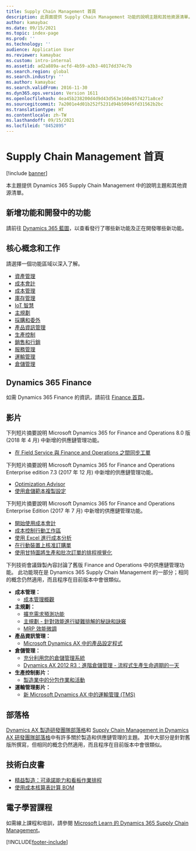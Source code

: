 ```yaml
---
title: Supply Chain Management 首頁
description: 此頁面提供 Supply Chain Management 功能的說明主題和其他資源清單。
author: kamaybac
ms.date: 09/15/2021
ms.topic: index-page
ms.prod: ''
ms.technology: ''
audience: Application User
ms.reviewer: kamaybac
ms.custom: intro-internal
ms.assetid: ad2a889a-acfd-4b59-a3b3-4017dd374c7b
ms.search.region: global
ms.search.industry: ''
ms.author: kamaybac
ms.search.validFrom: 2016-11-30
ms.dyn365.ops.version: Version 1611
ms.openlocfilehash: 4ea45b238200d4d9d43d563e160e8574271a8ce7
ms.sourcegitcommit: 7a2001e4d01b252f5231d94b50945fd31562b2bc
ms.translationtype: HT
ms.contentlocale: zh-TW
ms.lasthandoff: 09/15/2021
ms.locfileid: "8452895"
---
```

# <a name="supply-chain-management-home-page"></a>Supply Chain Management 首頁

[!include [banner](includes/banner.md)]

本主題提供 Dynamics 365 Supply Chain Management 中的說明主題和其他資源清單。

## <a name="whats-new-and-in-development"></a>新增功能和開發中的功能

請前往 [Dynamics 365 藍圖](https://roadmap.dynamics.com/)，以查看發行了哪些新功能及正在開發哪些新功能。

## <a name="core-concepts-and-tasks"></a>核心概念和工作

請選擇一個功能區域以深入了解。

- [資產管理](asset-management/index.md)
- [成本會計](../finance/cost-accounting/cost-accounting-home-page.md)
- [成本管理](cost-management/cost-management-home-page.md)  
- [庫存管理](inventory/inventory-home-page.md)
- [IoT 智慧](iot/iot-intelligence-home-page.md)
- [主規劃](master-planning/master-planning-home-page.md)
- [採購和委外](procurement/procurement-sourcing-overview.md)
- [產品資訊管理](pim/product-information.md)
- [生產控制](production-control/production-process-overview.md)
- [銷售和行銷](sales-marketing/overview-sales-marketing.md)
- [服務管理](service-management/service-management-home-page.md)
- [運輸管理](transportation/transportation-management-overview.md)
- [倉儲管理](warehousing/warehouse-configuration.md)

## <a name="dynamics-365-finance"></a>Dynamics 365 Finance

如需 Dynamics 365 Finance 的資訊，請前往 [Finance 首頁](../finance/index.md)。

## <a name="videos"></a>影片

下列短片摘要說明 Microsoft Dynamics 365 for Finance and Operations 8.0 版 (2018 年 4 月) 中新增的供應鏈管理功能。

- [在 Field Service 與 Finance and Operations 之間同步工單](https://youtu.be/hAB4TDVMjxU)

下列短片摘要說明 Microsoft Dynamics 365 for Finance and Operations Enterprise edition 7.3 (2017 年 12 月) 中新增的供應鏈管理功能。

- [Optimization Advisor](https://www.youtube.com/watch?v=MRsAzgFCUSQ&t=4s)
- [使用倉儲範本複製設定](https://www.youtube.com/watch?v=K2WIfFlqJYs&feature=youtu.be)

下列短片摘要說明 Microsoft Dynamics 365 for Finance and Operations Enterprise Edition (2017 年 7 月) 中新增的供應鏈管理功能。

- [開始使用成本會計](https://youtu.be/1pUDtJQZ8FU)
- [成本控制行動工作區](https://youtu.be/imsuTg8rUVk)
- [使用 Excel 進行成本分析](https://youtu.be/-HKHYdClvx8)
- [在行動裝置上核准訂購單](https://youtu.be/gZ-gOlJe7H8)
- [使用甘特圖將生產和批次訂單的排程視覺化](https://youtu.be/BtbuShkGj4I)

下列技術會議錄製內容討論了舊版 Finance and Operations 中的供應鏈管理功能。 此功能現在是 Dynamics 365 Supply Chain Management 的一部分；相同的概念仍然適用，而且程序在目前版本中會很類似。

- **成本管理：**
  - [成本管理概觀](https://www.youtube.com/watch?v=vXzlC-mOBcg&feature=youtu.be)
- **主規劃：**
  - [擴充需求預測功能](https://www.youtube.com/watch?v=4OIKIXLiNjI&feature=youtu.be)
  - [主規劃 - 針對效能進行疑難排解的秘訣和訣竅](https://youtu.be/7v8BPmEs9Dg)
  - [MRP 效能微調](https://youtu.be/RLXybx20B5o)
- **產品資訊管理：**
  - [Microsoft Dynamics AX 中的產品設定程式](https://youtu.be/zotrj3SbCl4)
- **倉儲管理：**
  - [充分利用您的倉儲管理系統](https://www.youtube.com/watch?v=--_didmZKHo&t=10s)
  - [Dynamics AX 2012 R3：進階倉儲管理 - 流程式生產生命週期的一天](https://www.youtube.com/embed/QUxXUrN-7n4)
- **生產控制影片：**
  - [製造業中的分包作業和活動](https://youtu.be/y1jrd3A_k70)
- **運輸管理影片：**
  - [新 Microsoft Dynamics AX 中的運輸管理 (TMS)](https://youtu.be/jgmTgJIgEFQ)

## <a name="blogs"></a>部落格

[Dynamics AX 製造研發團隊部落格](/archive/blogs/axmfg/)和 [Supply Chain Management in Dynamics AX 研發團隊部落格](https://blogs.msdn.microsoft.com/dynamicsaxscm/)中有許多關於製造和供應鏈管理的主題。 其中大部分是針對舊版所撰寫，但相同的概念仍然適用，而且程序在目前版本中會很類似。

## <a name="white-papers"></a>技術白皮書

- [精益製造：可承諾能力和看板作業排程](/dynamics/s-e/)
- [使用成本核算表計算 BOM](https://www.microsoft.com/download/details.aspx?id=101937/)

## <a name="elearning-courses"></a>電子學習課程

如需線上課程和培訓，請參閱 [Microsoft Learn 的 Dynamics 365 Supply Chain Management](/learn/browse/?products=dynamics-scm&resource_type=learning+path)。


[!INCLUDE[footer-include](../includes/footer-banner.md)]

